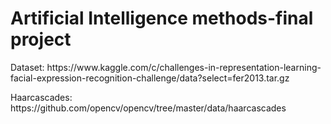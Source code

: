 # Artificial Intelligence methods-final project
<p>
Dataset:
https://www.kaggle.com/c/challenges-in-representation-learning-facial-expression-recognition-challenge/data?select=fer2013.tar.gz
<p>
Haarcascades:
https://github.com/opencv/opencv/tree/master/data/haarcascades
